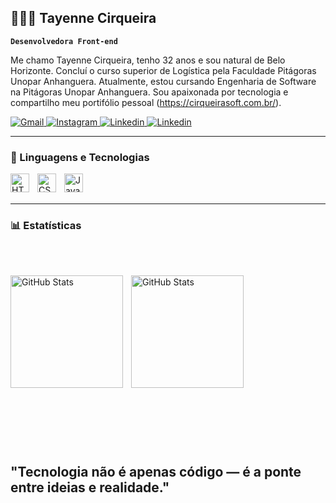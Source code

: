 ## 👩🏻‍💻 Tayenne Cirqueira

**`Desenvolvedora Front-end`**

Me chamo Tayenne Cirqueira, tenho 32 anos e sou natural de Belo Horizonte. Concluí o curso superior de Logística pela Faculdade Pitágoras Unopar Anhanguera. Atualmente, estou cursando Engenharia de Software na Pitágoras Unopar Anhanguera. Sou apaixonada por tecnologia e compartilho meu portifólio pessoal (https://cirqueirasoft.com.br/).

<div>
    <p align="left">
        <a href="https://mail.google.com/mail/u/1/#inbox">
        <img 
            alt="Gmail" 
            title="Total de estrelas GitHub" 
            src="https://img.shields.io/badge/-Gmail-%23333?style=for-the-badge&logo=gmail&logoColor=red" target="_blank"
        />
        </a>
        <a href="https://www.instagram.com/taycirqueira/">
        <img 
            alt="Instagram" 
            title="Me siga no Instagram" 
            src="https://img.shields.io/badge/-Instagram-%23E4405F?style=for-the-badge&logo=instagram&logoColor=white" target="_blank"
        />
        </a>
        <a href="https://www.linkedin.com/in/tayenne-cirqueira-49534266/">
        <img 
            alt="Linkedin" 
            title="Me siga no Linkedin" 
            src="https://img.shields.io/badge/LinkedIn-0080FF?style=for-the-badge&logo=linkedin&logoColor=white"
            />
        </a>
        </a>
        <a href="https://api.whatsapp.com/send/?phone=5531982938973&text&type=phone_number&app_absent=0">
        <img 
            alt="Linkedin" 
            title="Me siga no Linkedin" 
            src="https://img.shields.io/badge/WhatsApp-25D366?style=for-the-badge&logo=whatsapp&logoColor=white"
            />
        </a>
    </p>
</div>    

---

### 🤖 Linguagens e Tecnologias


<div>
    <img 
    align="left" 
    alt="HTML"
    title="HTML" 
    width="30px" 
    style="padding-right: 10px;" 
    src="https://cdn.jsdelivr.net/gh/devicons/devicon@latest/icons/html5/html5-original.svg" 
    />
    <img 
    align="left" 
    alt="CSS" 
    title="CSS"
    width="30px" 
    style="padding-right: 10px;" 
    src="https://cdn.jsdelivr.net/gh/devicons/devicon@latest/icons/css3/css3-original.svg" 
    />
    <img 
    align="left" 
    alt="JavaScript" 
    title="JavaScript"
    width="30px" 
    style="padding-right: 10px;" 
    src="https://cdn.jsdelivr.net/gh/devicons/devicon@latest/icons/javascript/javascript-original.svg" 
    />
</div><br></br>

---

### 📊 Estatísticas 
<br></br>
<div>
    <p>
    <img 
    align="left" 
    alt="GitHub Stats" 
    height="180" 
    style="padding-right: 10px;" 
    src="https://github-readme-stats.vercel.app/api?username=Tayennecirqueira&show_icons=true&theme=merko&include_all_commits=true&locale=pt-br" 
    />
    <img 
      align="left" 
      alt="GitHub Stats" 
      height="180" 
      src="https://github-readme-stats.vercel.app/api/top-langs/?username=tayennecirqueira&layout-compact&langs_count-16&theme=merko" 
    />
    </p>
        <br></br>
        <br></br>
        <br></br>
        <br></br>
        <br></br>
        <br></br>
        <br></br>
        <br></br>
</div>

## "Tecnologia não é apenas código — é a ponte entre ideias e realidade."











